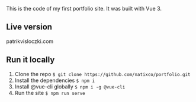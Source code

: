 This is the code of my first portfolio site. It was built with Vue 3.

## Live version
patrikvisloczki.com

## Run it locally

 1. Clone the repo
 `$ git clone https://github.com/natixco/portfolio.git`
2. Install the dependencies
`$ npm i`
3. Install @vue-cli globally
`$ npm i -g @vue-cli`
4. Run the site
`$ npm run serve`